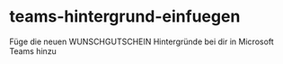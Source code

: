 # teams-hintergrund-einfuegen
Füge die neuen WUNSCHGUTSCHEIN Hintergründe bei dir in Microsoft Teams hinzu
